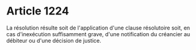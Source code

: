 # Article 1224

La résolution résulte soit de l'application d'une clause résolutoire soit, en cas d'inexécution suffisamment grave, d'une notification du créancier au débiteur ou d'une décision de justice.
